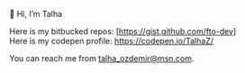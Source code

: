👋 Hi, I’m Talha

Here is my bitbucked repos: <a href="https://gist.github.com/fto-dev" target="_blank">[https://gist.github.com/fto-dev]</a>
<br>
Here is my codepen profile: https://codepen.io/TalhaZ/

You can reach me from talha_ozdemir@msn.com.
